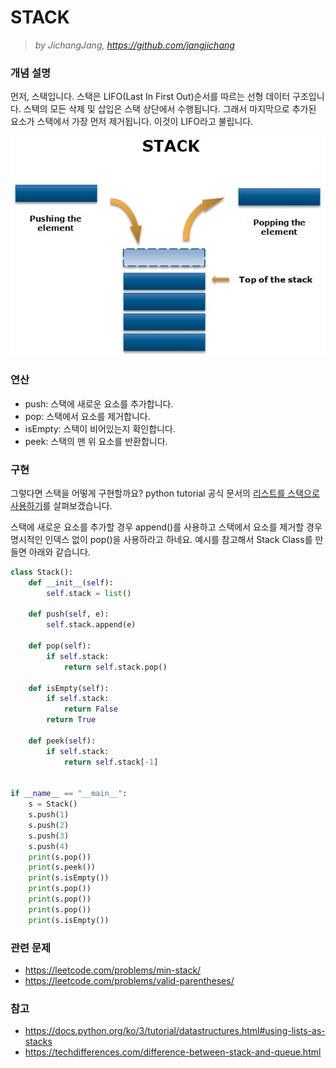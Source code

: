 # STACK

> _by JichangJang, https://github.com/jangjichang_ 

### 개념 설명

먼저, 스택입니다. 스택은 LIFO(Last In First Out)순서를 따르는 선형 데이터 구조입니다. 스택의 모든 삭제 및 삽입은 스택 상단에서 수행됩니다. 그래서 마지막으로 추가된 요소가 스택에서 가장 먼저 제거됩니다. 이것이 LIFO라고 불립니다.

![stack](https://github.com/jangjichang/Today-I-Learn/blob/master/Algorithm/theory/stack.jpg?raw=true)

### 연산

- push: 스택에 새로운 요소를 추가합니다.
- pop: 스택에서 요소를 제거합니다.
- isEmpty: 스택이 비어있는지 확인합니다.
- peek: 스택의 맨 위 요소를 반환합니다.



### 구현

그렇다면 스택을 어떻게 구현할까요? python tutorial 공식 문서의 [리스트를 스택으로 사용하기](https://docs.python.org/ko/3/tutorial/datastructures.html#using-lists-as-stacks)를 살펴보겠습니다.

스택에 새로운 요소를 추가할 경우 append()를 사용하고 스택에서 요소를 제거할 경우 명시적인 인덱스 없이 pop()을 사용하라고 하네요. 예시를 참고해서 Stack Class를 만들면 아래와 같습니다.

```python
class Stack():
    def __init__(self):
        self.stack = list()

    def push(self, e):
        self.stack.append(e)

    def pop(self):
        if self.stack:
            return self.stack.pop()

    def isEmpty(self):
        if self.stack:
            return False
        return True

    def peek(self):
        if self.stack:
            return self.stack[-1]


if __name__ == "__main__":
    s = Stack()
    s.push(1)
    s.push(2)
    s.push(3)
    s.push(4)
    print(s.pop())
    print(s.peek())
    print(s.isEmpty())
    print(s.pop())
    print(s.pop())
    print(s.pop())
    print(s.isEmpty())
```



### 관련 문제

- https://leetcode.com/problems/min-stack/
- https://leetcode.com/problems/valid-parentheses/



### 참고
- https://docs.python.org/ko/3/tutorial/datastructures.html#using-lists-as-stacks
- https://techdifferences.com/difference-between-stack-and-queue.html